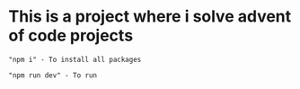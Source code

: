 # This is a project where i solve advent of code projects

```
"npm i" - To install all packages

"npm run dev" - To run

```
